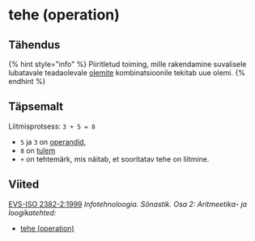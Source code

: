 # tehe \(operation\)

## Tähendus

{% hint style="info" %}
Piiritletud toiming, mille rakendamine suvalisele lubatavale teadaolevale [olemite](olem-entity.md) kombinatsioonile tekitab uue olemi.
{% endhint %}

## Täpsemalt

Liitmisprotsess: `3 + 5 = 8` 

* `5`  ja `3`  on [operandid](operand-operand.md), 
* `8` on [tulem](tulem-result.md) 
* `+` on tehtemärk, mis näitab, et sooritatav tehe on liitmine.

## Viited

[EVS-ISO 2382-2:1999](https://www.evs.ee/et/evs-iso-2382-2-1999) _Infotehnoloogia. Sõnastik. Osa 2: Aritmeetika- ja loogikatehted:_

*  [tehe \(operation\)](http://www.eki.ee/dict/its/index.cgi?Q=operatsioon) 

